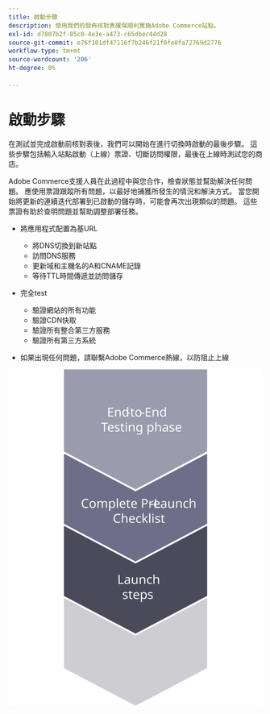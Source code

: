 ```yaml
---
title: 啟動步驟
description: 使用我們的發佈核對表確保順利實施Adobe Commerce站點。
exl-id: d7807b2f-85c0-4e3e-a473-c65dbec44d28
source-git-commit: e76f101df47116f7b246f21f0fe0fa72769d2776
workflow-type: tm+mt
source-wordcount: '206'
ht-degree: 0%

---
```


# 啟動步驟

在測試並完成啟動前核對表後，我們可以開始在進行切換時啟動的最後步驟。 這些步驟包括輸入站點啟動（上線）票證、切斷訪問權限，最後在上線時測試您的商店。

Adobe Commerce支援人員在此過程中與您合作，檢查狀態並幫助解決任何問題。 應使用票證跟蹤所有問題，以最好地捕獲所發生的情況和解決方式。 當您開始將更新的連續迭代部署到已啟動的儲存時，可能會再次出現類似的問題。 這些票證有助於查明問題並幫助調整部署任務。

- 將應用程式配置為基URL
   - 將DNS切換到新站點
   - 訪問DNS服務
   - 更新域和主機名的A和CNAME記錄
   - 等待TTL時間傳遞並訪問儲存

- 完全test
   - 驗證網站的所有功能
   - 驗證CDN快取
   - 驗證所有整合第三方服務
   - 驗證所有第三方系統

- 如果出現任何問題，請聯繫Adobe Commerce熱線，以防阻止上線

![顯示啟動過程第3階段的圖](../../assets/playbooks/launch-steps-3.svg)
